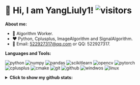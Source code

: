 # 👋 Hi, I am YangLiuly1! ![visitors](https://visitor-badge.glitch.me/badge?page_id=yangliuly1.yangliuly1&left_color=green&right_color=red)

**About me:**

- 💼 Algorithm Worker.
- ❤️ Python, Cplusplus, ImageAlgorithm and SignalAlgorithm.
- 💬 Email: 522927317@qq.com or QQ: 522927317.

**Languages and Tools:** 

<p align="left">
	<img alt="python" src="https://img.shields.io/badge/Python-3776AB?style=flat-square&logo=python&logoColor=white" />
	<img alt="numpy" src="https://img.shields.io/badge/Numpy-777BB4?style=flat-square&logo=numpy&logoColor=white" >
	<img alt="pandas", src="https://img.shields.io/badge/Pandas-%23150458.svg?style=flat-square&logo=pandas&logoColor=white" />
	<img alt="scikitlearn", src="https://img.shields.io/badge/Scikit--learn-%23F7931E.svg?style=flat-square&logo=scikit-learn&logoColor=white" />
	<img alt="opencv" src="https://img.shields.io/badge/Opencv-%23white.svg?style=flat-square&logo=opencv&logoColor=white" />
	<img alt="pytorch" src="https://img.shields.io/badge/PyTorch-%23EE4C2C.svg?flat-square&logo=PyTorch&logoColor=white" />
	<img alt="cplusplus" src="https://img.shields.io/badge/C%2B%2B-00599C?style=flat-square&logo=c%2B%2B&logoColor=white" />
	<img alt="cmake" src="https://img.shields.io/badge/CMake-064F8C?style=flat-square&logo=cmake&logoColor=white" >
	<img alt="git" src="https://img.shields.io/badge/Git-F05032?style=flat-square&logo=git&logoColor=white" />
	<img alt="github" src="https://img.shields.io/badge/GitHub-100000?style=flat-square&logo=github&logoColor=white" />
	<img alt="windwos", src="https://img.shields.io/badge/Windows-0078D6?style=flat-square&logo=windows&logoColor=white" />
	<img alt="linux" src="https://img.shields.io/badge/Linux-FCC624?style=flat-square&logo=linux&logoColor=black" />
</p>



<details>
	<summary>
		<b>
			Click to show my github stats:
		</b>
	</summary>


| <a href="https://github.com/yangliuly1?tab=repositories"><img align="center" src="https://github-readme-stats.vercel.app/api?username=yangliuly1&show_icons=true&include_all_commits=true&theme=buefy&hide_border=true" alt="yangliuly1 github stats" height="200"/></a> | <a href="https://github.com/yangliuly1?tab=repositories"><img align="center" src="https://github-readme-stats.vercel.app/api/top-langs/?username=yangliuly1&layout=compact&theme=buefy&hide_border=true&hide=jupyter%20notebook" height="200"/></a> |
| ------------------------------------------------------------ | ------------------------------------------------------------ |

</details>

